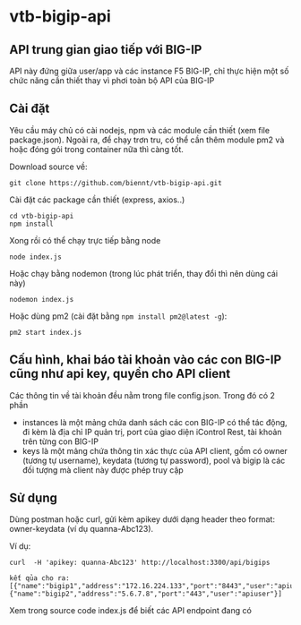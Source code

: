 # vtb-bigip-api

## API trung gian giao tiếp với BIG-IP
API này đứng giữa user/app và các instance F5 BIG-IP, chỉ thực hiện một số chức năng cần thiết thay vì phơi toàn bộ API của BIG-IP
## Cài đặt
Yêu cầu máy chủ có cài nodejs, npm và các module cần thiết (xem file package.json). Ngoài ra, để chạy trơn tru, có thể cần thêm module pm2 và hoặc đóng gói trong container nữa thì càng tốt.

Download source về:
```
git clone https://github.com/biennt/vtb-bigip-api.git
```

Cài đặt các package cần thiết (express, axios..)
```
cd vtb-bigip-api
npm install
```

Xong rồi có thể chạy trực tiếp bằng node
```
node index.js
```

Hoặc chạy bằng nodemon (trong lúc phát triển, thay đổi thì nên dùng cái này)
```
nodemon index.js
```

Hoặc dùng pm2 (cài đặt bằng `npm install pm2@latest -g`):
```
pm2 start index.js
```

## Cấu hình, khai báo tài khoản vào các con BIG-IP cũng như api key, quyền cho API client
Các thông tin về tài khoản đều nằm trong file config.json.
Trong đó có 2 phần
- instances là một mảng chứa danh sách các con BIG-IP có thể tác động, đi kèm là địa chỉ IP quản trị, port của giao diện iControl Rest, tài khoản trên từng con BIG-IP
- keys là một mảng chứa thông tin xác thực của API client, gồm có owner (tương tự username), keydata (tương tự password), pool và bigip là các đối tượng mà client này được phép truy cập

## Sử dụng
Dùng postman hoặc curl, gửi kèm apikey dưới dạng header theo format: owner-keydata (ví dụ quanna-Abc123).

Ví dụ:
```
curl  -H 'apikey: quanna-Abc123' http://localhost:3300/api/bigips

kết qủa cho ra:
[{"name":"bigip1","address":"172.16.224.133","port":"8443","user":"apiuser"},{"name":"bigip2","address":"5.6.7.8","port":"443","user":"apiuser"}]
```

Xem trong source code index.js để biết các API endpoint đang có
